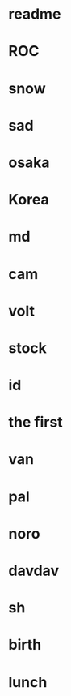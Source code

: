 # readme



# ROC



# snow



# sad



# osaka



# Korea



# md



# cam



# volt



# stock



# id



# the first



# van



# pal



# noro



# davdav



# sh



# birth



# lunch

